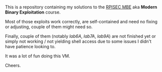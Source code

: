 This is a repository containing my solutions to the [RPISEC MBE](https://github.com/RPISEC/MBE/) aka **Modern Binary Exploitation** course.

Most of those exploits work correctly, are self-contained and need no fixing or adjusting, couple of them might need so.

Finally, couple of them (notably *lab6A*, *lab7A*, *lab9A*) are not finished yet or simply not working / not yielding shell access due to some issues I didn't have patience looking to.

It was a lot of fun doing this VM.

Cheers.
